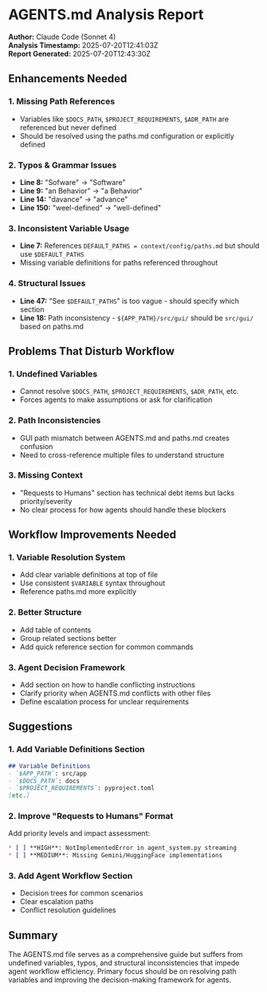 # AGENTS.md Analysis Report

**Author:** Claude Code (Sonnet 4)  
**Analysis Timestamp:** 2025-07-20T12:41:03Z  
**Report Generated:** 2025-07-20T12:43:30Z

## Enhancements Needed

### 1. Missing Path References

- Variables like `$DOCS_PATH`, `$PROJECT_REQUIREMENTS`, `$ADR_PATH` are referenced but never defined
- Should be resolved using the paths.md configuration or explicitly defined

### 2. Typos & Grammar Issues

- **Line 8:** "Sofware" → "Software"
- **Line 9:** "an Behavior" → "a Behavior"
- **Line 14:** "davance" → "advance"
- **Line 150:** "weel-defined" → "well-defined"

### 3. Inconsistent Variable Usage

- **Line 7:** References `DEFAULT_PATHS = context/config/paths.md` but should use `$DEFAULT_PATHS`
- Missing variable definitions for paths referenced throughout

### 4. Structural Issues

- **Line 47:** "See `$DEFAULT_PATHS`" is too vague - should specify which section
- **Line 18:** Path inconsistency - `${APP_PATH}/src/gui/` should be `src/gui/` based on paths.md

## Problems That Disturb Workflow

### 1. Undefined Variables

- Cannot resolve `$DOCS_PATH`, `$PROJECT_REQUIREMENTS`, `$ADR_PATH`, etc.
- Forces agents to make assumptions or ask for clarification

### 2. Path Inconsistencies

- GUI path mismatch between AGENTS.md and paths.md creates confusion
- Need to cross-reference multiple files to understand structure

### 3. Missing Context

- "Requests to Humans" section has technical debt items but lacks priority/severity
- No clear process for how agents should handle these blockers

## Workflow Improvements Needed

### 1. Variable Resolution System

- Add clear variable definitions at top of file
- Use consistent `$VARIABLE` syntax throughout
- Reference paths.md more explicitly

### 2. Better Structure

- Add table of contents
- Group related sections better
- Add quick reference section for common commands

### 3. Agent Decision Framework

- Add section on how to handle conflicting instructions
- Clarify priority when AGENTS.md conflicts with other files
- Define escalation process for unclear requirements

## Suggestions

### 1. Add Variable Definitions Section

```markdown
## Variable Definitions
- `$APP_PATH`: src/app
- `$DOCS_PATH`: docs
- `$PROJECT_REQUIREMENTS`: pyproject.toml
[etc.]
```

### 2. Improve "Requests to Humans" Format

Add priority levels and impact assessment:

```markdown
* [ ] **HIGH**: NotImplementedError in agent_system.py streaming
* [ ] **MEDIUM**: Missing Gemini/HuggingFace implementations
```

### 3. Add Agent Workflow Section

- Decision trees for common scenarios
- Clear escalation paths
- Conflict resolution guidelines

## Summary

The AGENTS.md file serves as a comprehensive guide but suffers from undefined variables, typos, and structural inconsistencies that impede agent workflow efficiency. Primary focus should be on resolving path variables and improving the decision-making framework for agents.
